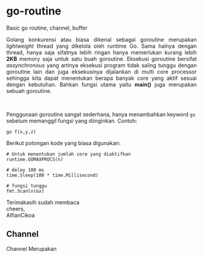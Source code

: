 # go-routine
Basic go routine, channel, buffer

<p align=justify>Golang konkurensi atau biasa dikenal sebagai goroutine merupakan <i>lightweight</i> thread yang dikelola oleh runtime Go. Sama halnya dengan thread, hanya saja sifatnya
lebih ringan hanya memerlukan kurang lebih <b>2KB</b> memory saja untuk satu buah goroutine. Eksekusi goroutine bersifat <i>assynchronous</i> yang artinya eksekusi program
tidak saling tunggu dengan goroutine lain dan juga eksekusinya dijalankan di multi core processor sehingga kita dapat menentukan berapa banyak core yang aktif sesuai dengan kebutuhan. Bahkan fungsi utama yaitu <b>main()</b> juga merupakan sebuah goroutine.</p><br>

Penggunaan goroutine sangat sederhana, hanya menambahkan keyword ```go``` sebelum memanggil fungsi yang diinginkan. Contoh:
```
go f(x,y,z)
```
Berikut potongan kode yang biasa digunakan:
```
# Untuk menentukan jumlah core yang diaktifkan
runtime.GOMAXPROCS(n)

# delay 100 ms
time.Sleep(100 * time.Millisecond)

# fungsi tunggu
fmt.Scanln(&x)
```

Terimakasih sudah membaca<br>
cheers,<br>
AlfianCikoa

## Channel
<p align=justify>Channel Merupakan</p>
